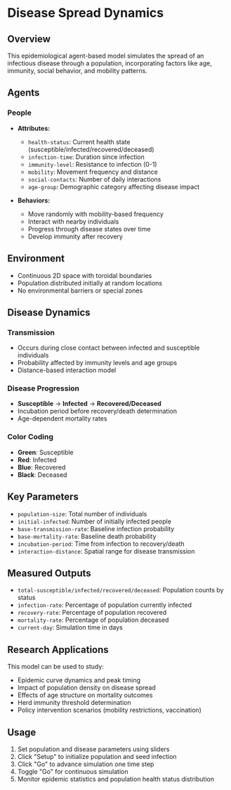 # Disease Spread Dynamics

## Overview
This epidemiological agent-based model simulates the spread of an infectious disease through a population, incorporating factors like age, immunity, social behavior, and mobility patterns.

## Agents

### People
- **Attributes:**
  - `health-status`: Current health state (susceptible/infected/recovered/deceased)
  - `infection-time`: Duration since infection
  - `immunity-level`: Resistance to infection (0-1)
  - `mobility`: Movement frequency and distance
  - `social-contacts`: Number of daily interactions
  - `age-group`: Demographic category affecting disease impact

- **Behaviors:**
  - Move randomly with mobility-based frequency
  - Interact with nearby individuals
  - Progress through disease states over time
  - Develop immunity after recovery

## Environment
- Continuous 2D space with toroidal boundaries
- Population distributed initially at random locations
- No environmental barriers or special zones

## Disease Dynamics

### Transmission
- Occurs during close contact between infected and susceptible individuals
- Probability affected by immunity levels and age groups
- Distance-based interaction model

### Disease Progression
- **Susceptible** → **Infected** → **Recovered/Deceased**
- Incubation period before recovery/death determination
- Age-dependent mortality rates

### Color Coding
- **Green**: Susceptible
- **Red**: Infected  
- **Blue**: Recovered
- **Black**: Deceased

## Key Parameters
- `population-size`: Total number of individuals
- `initial-infected`: Number of initially infected people
- `base-transmission-rate`: Baseline infection probability
- `base-mortality-rate`: Baseline death probability
- `incubation-period`: Time from infection to recovery/death
- `interaction-distance`: Spatial range for disease transmission

## Measured Outputs
- `total-susceptible/infected/recovered/deceased`: Population counts by status
- `infection-rate`: Percentage of population currently infected
- `recovery-rate`: Percentage of population recovered
- `mortality-rate`: Percentage of population deceased
- `current-day`: Simulation time in days

## Research Applications
This model can be used to study:
- Epidemic curve dynamics and peak timing
- Impact of population density on disease spread
- Effects of age structure on mortality outcomes
- Herd immunity threshold determination
- Policy intervention scenarios (mobility restrictions, vaccination)

## Usage
1. Set population and disease parameters using sliders
2. Click "Setup" to initialize population and seed infection
3. Click "Go" to advance simulation one time step
4. Toggle "Go" for continuous simulation
5. Monitor epidemic statistics and population health status distribution 